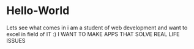 # Hello-World
Lets see what comes in
i am a student of web development and want to excel in field of IT :)
I WANT TO MAKE APPS THAT SOLVE REAL LIFE ISSUES
